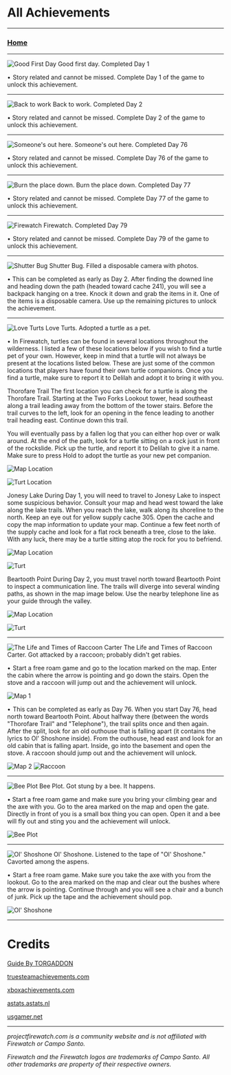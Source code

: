 # All Achievements
 
---
 
### [Home](/)  

---

![Good First Day](/cdn/achievements/goodday.jpg)
Good first day.
Completed Day 1

•  Story related and cannot be missed. Complete Day 1 of the game to unlock this achievement.

---
 
![Back to work](/cdn/achievements/backtowork.png)
Back to work.
Completed Day 2

• Story related and cannot be missed. Complete Day 2 of the game to unlock this achievement.

---
 
![Someone's out here.](/cdn/achievements/someonesouthere.png)
Someone's out here.
Completed Day 76

• Story related and cannot be missed. Complete Day 76 of the game to unlock this achievement. ⠀⠀

---
 
![Burn the place down.](/cdn/achievements/burntheplacedown.png)
Burn the place down.
Completed Day 77

•  Story related and cannot be missed. Complete Day 77 of the game to unlock this achievement.

---
 
![Firewatch](/cdn/achievements/firewatch.png)
Firewatch.
Completed Day 79

•  Story related and cannot be missed. Complete Day 79 of the game to unlock this achievement.

---

![Shutter Bug](/cdn/achievements/shutterbug.png)
Shutter Bug.
Filled a disposable camera with photos.

• This can be completed as early as Day 2. After finding the downed line and heading down the path (headed toward cache 241), you will see a backpack hanging on a tree. Knock it down and grab the items in it. One of the items is a disposable camera. Use up the remaining pictures to unlock the achievement.

---
 
![Love Turts](/cdn/achievements/loveturts.png)
Love Turts.
Adopted a turtle as a pet.

•  In Firewatch, turtles can be found in several locations throughout the wilderness. I listed a few of these locations below if you wish to find a turtle pet of your own. However, keep in mind that a turtle will not always be present at the locations listed below. These are just some of the common locations that players have found their own turtle companions. Once you find a turtle, make sure to report it to Delilah and adopt it to bring it with you.

Thorofare Trail
The first location you can check for a turtle is along the Thorofare Trail. Starting at the Two Forks Lookout tower, head southeast along a trail leading away from the bottom of the tower stairs. Before the trail curves to the left, look for an opening in the fence leading to another trail heading east. Continue down this trail.

You will eventually pass by a fallen log that you can either hop over or walk around. At the end of the path, look for a turtle sitting on a rock just in front of the rockslide. Pick up the turtle, and report it to Delilah to give it a name. Make sure to press Hold to adopt the turtle as your new pet companion.

![Map Location](/cdn/achievements/jonesylakemap.jpg)

![Turt Location](/cdn/achievements/thorofaretrailturt.jpg)

Jonesy Lake
During Day 1, you will need to travel to Jonesy Lake to inspect some suspicious behavior. Consult your map and head west toward the lake along the lake trails. When you reach the lake, walk along its shoreline to the north. Keep an eye out for yellow supply cache 305. Open the cache and copy the map information to update your map. Continue a few feet north of the supply cache and look for a flat rock beneath a tree, close to the lake. With any luck, there may be a turtle sitting atop the rock for you to befriend.

![Map Location](/cdn/achievements/thorofaretrailmap.jpg)

![Turt](/cdn/achievements/turtatjonesylake.jpg)

Beartooth Point
During Day 2, you must travel north toward Beartooth Point to inspect a communication line. The trails will diverge into several winding paths, as shown in the map image below. Use the nearby telephone line as your guide through the valley.

![Map Location](/cdn/achievements/beartoothpointmap.jpg)

![Turt](/cdn/achievements/beartoothpointturt.jpg)

---
 
![The Life and Times of Raccoon Carter](/cdn/achievements/thelifeandtimesofraccooncarter.png)
The Life and Times of Raccoon Carter.
Got attacked by a raccoon; probably didn't get rabies.

•  Start a free roam game and go to the location marked on the map. Enter the cabin where the arrow is pointing and go down the stairs. Open the stove and a raccoon will jump out and the achievement will unlock.

![Map 1](/cdn/achievements/2438900192_preview_UhPAbZJ.jpg)

•  This can be completed as early as Day 76. When you start Day 76, head north toward Beartooth Point. About halfway there (between the words "Thorofare Trail" and "Telephone"), the trail splits once and then again. After the split, look for an old outhouse that is falling apart (it contains the lyrics to Ol' Shoshone inside). From the outhouse, head east and look for an old cabin that is falling apart. Inside, go into the basement and open the stove. A raccoon should jump out and the achievement will unlock.

![Map 2](/cdn/achievements/2438900192_preview_4208-001.jpg)
![Raccoon](/cdn/achievements/2438900192_preview_racoon.jpg)

---
 
![Bee Plot](/cdn/achievements/beeplot.png)
Bee Plot.
Got stung by a bee. It happens.

• Start a free roam game and make sure you bring your climbing gear and the axe with you.
Go to the area marked on the map and open the gate. Directly in front of you is a small box thing you can open. Open it and a bee will fly out and sting you and the achievement will unlock. 

![Bee Plot](/cdn/achievements/2438900192_preview_wapiti.jpg)

---
 
![Ol' Shoshone](/cdn/achievements/olshoshone.png)
Ol' Shoshone.
Listened to the tape of "Ol' Shoshone." Cavorted among the aspens.

•  Start a free roam game. Make sure you take the axe with you from the lookout.
Go to the area marked on the map and clear out the bushes where the arrow is pointing. Continue through and you will see a chair and a bunch of junk. Pick up the tape and the achievement should pop.

![Ol' Shoshone](/cdn/achievements/2438900192_preview_shoshone.jpg)


---
 
# Credits

[Guide By TORGADDON](https://steamcommunity.com/sharedfiles/filedetails/?id=2438900192)

[truesteamachievements.com](https://truesteamachievements.com/)

[xboxachievements.com](https://www.xboxachievements.com/)

[astats.astats.nl](https://astats.astats.nl)

[usgamer.net](https://www.usgamer.net/)

---
 
*projectfirewatch.com is a community website and is not affiliated with Firewatch or Campo Santo.*

*Firewatch and the Firewatch logos are trademarks of Campo Santo. All other trademarks are property of their respective owners.*

